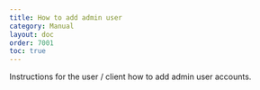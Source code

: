 ```yaml
---
title: How to add admin user
category: Manual
layout: doc
order: 7001
toc: true
---
```


Instructions for the user / client how to add admin user accounts.
